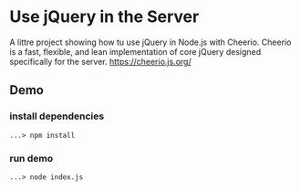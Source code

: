 # Use jQuery in the Server
A littre project showing how tu use jQuery in Node.js with Cheerio.
Cheerio is a fast, flexible, and lean implementation of core jQuery designed specifically for the server. https://cheerio.js.org/

## Demo

### install dependencies
``
...> npm install
``

### run demo
``
...> node index.js
``
